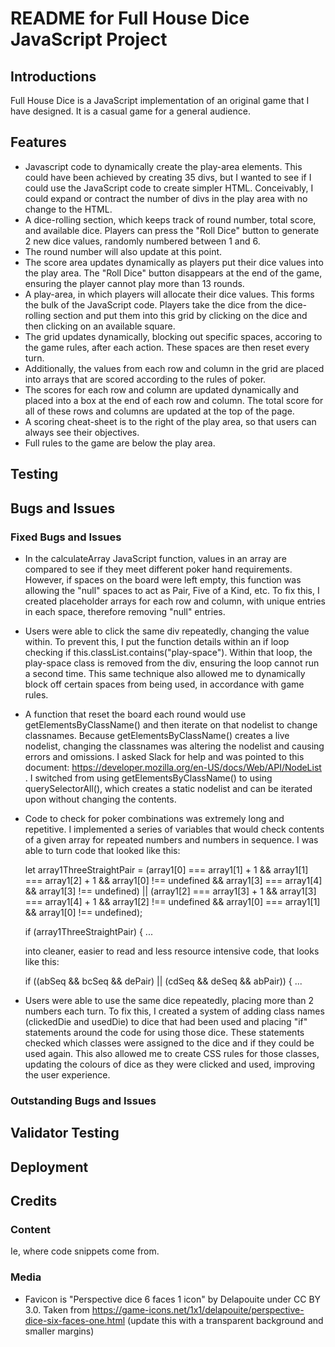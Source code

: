 # README for Full House Dice JavaScript Project

## Introductions
Full House Dice is a JavaScript implementation of an original game that I have designed. It is a casual game for a general audience.

## Features
* Javascript code to dynamically create the play-area elements. This could have been achieved by creating 35 divs, but I wanted to see if I could use the JavaScript code to create simpler HTML. Conceivably, I could expand or contract the number of divs in the play area with no change to the HTML.
* A dice-rolling section, which keeps track of round number, total score, and available dice. Players can press the "Roll Dice" button to generate 2 new dice values, randomly numbered between 1 and 6. 
* The round number will also update at this point. 
* The score area updates dynamically as players put their dice values into the play area. The "Roll Dice" button disappears at the end of the game, ensuring the player cannot play more than 13 rounds.
* A play-area, in which players will allocate their dice values. This forms the bulk of the JavaScript code. Players take the dice from the dice-rolling section and put them into this grid by clicking on the dice and then clicking on an available square.
* The grid updates dynamically, blocking out specific spaces, accoring to the game rules, after each action. These spaces are then reset every turn. 
* Additionally, the values from each row and column in the grid are placed into arrays that are scored according to the rules of poker. 
* The scores for each row and column are updated dynamically and placed into a box at the end of each row and column. The total score for all of these rows and columns are updated at the top of the page.
* A scoring cheat-sheet is to the right of the play area, so that users can always see their objectives.
* Full rules to the game are below the play area.

## Testing

## Bugs and Issues

### Fixed Bugs and Issues
* In the calculateArray JavaScript function, values in an array are compared to see if they meet different poker hand requirements. However, if spaces on the board were left empty, this function was allowing the "null" spaces to act as Pair, Five of a Kind, etc. To fix this, I created placeholder arrays for each row and column, with unique entries in each space, therefore removing "null" entries.
* Users were able to click the same div repeatedly, changing the value within. To prevent this, I put the function details within an if loop checking if this.classList.contains("play-space"). Within that loop, the play-space class is removed from the div, ensuring the loop cannot run a second time. This same technique also allowed me to dynamically block off certain spaces from being used, in accordance with game rules.
* A function that reset the board each round would use getElementsByClassName() and then iterate on that nodelist to change classnames. Because getElementsByClassName() creates a live nodelist, changing the classnames was altering the nodelist and causing errors and omissions. I asked Slack for help and was pointed to this document: https://developer.mozilla.org/en-US/docs/Web/API/NodeList . I switched from using getElementsByClassName() to using querySelectorAll(), which creates a static nodelist and can be iterated upon without changing the contents.
* Code to check for poker combinations was extremely long and repetitive. I implemented a series of variables that would check contents of a given array for repeated numbers and numbers in sequence. I was able to turn code that looked like this:

    let array1ThreeStraightPair = (array1[0] === array1[1] + 1 && array1[1] === array1[2] + 1 && array1[0] !== undefined && array1[3] === array1[4] && array1[3] !== undefined) || (array1[2] === array1[3] + 1 && array1[3] === array1[4] + 1 && array1[2] !== undefined && array1[0] === array1[1] && array1[0] !== undefined);

    if (array1ThreeStraightPair) { ...

    into cleaner, easier to read and less resource intensive code, that looks like this:

    if ((abSeq && bcSeq && dePair) || (cdSeq && deSeq && abPair)) { ...

* Users were able to use the same dice repeatedly, placing more than 2 numbers each turn. To fix this, I created a system of adding class names (clickedDie and usedDie) to dice that had been used and placing "if" statements around the code for using those dice. These statements checked which classes were assigned to the dice and if they could be used again. This also allowed me to create CSS rules for those classes, updating the colours of dice as they were clicked and used, improving the user experience.

### Outstanding Bugs and Issues

## Validator Testing

## Deployment

## Credits

### Content
Ie, where code snippets come from.

### Media
* Favicon is "Perspective dice 6 faces 1 icon" by Delapouite under CC BY 3.0. Taken from https://game-icons.net/1x1/delapouite/perspective-dice-six-faces-one.html (update this with a transparent background and smaller margins)
